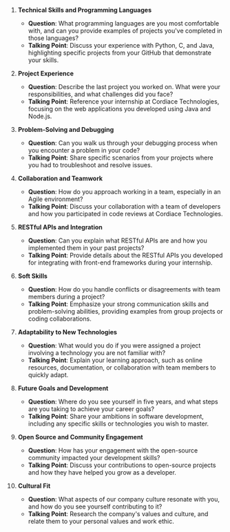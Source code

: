 1. **Technical Skills and Programming Languages**
   - **Question**: What programming languages are you most comfortable with, and can you provide examples of projects you've completed in those languages?
   - **Talking Point**: Discuss your experience with Python, C, and Java, highlighting specific projects from your GitHub that demonstrate your skills.

2. **Project Experience**
   - **Question**: Describe the last project you worked on. What were your responsibilities, and what challenges did you face?
   - **Talking Point**: Reference your internship at Cordiace Technologies, focusing on the web applications you developed using Java and Node.js.

3. **Problem-Solving and Debugging**
   - **Question**: Can you walk us through your debugging process when you encounter a problem in your code?
   - **Talking Point**: Share specific scenarios from your projects where you had to troubleshoot and resolve issues.

4. **Collaboration and Teamwork**
   - **Question**: How do you approach working in a team, especially in an Agile environment?
   - **Talking Point**: Discuss your collaboration with a team of developers and how you participated in code reviews at Cordiace Technologies.

5. **RESTful APIs and Integration**
   - **Question**: Can you explain what RESTful APIs are and how you implemented them in your past projects?
   - **Talking Point**: Provide details about the RESTful APIs you developed for integrating with front-end frameworks during your internship.

6. **Soft Skills**
   - **Question**: How do you handle conflicts or disagreements with team members during a project?
   - **Talking Point**: Emphasize your strong communication skills and problem-solving abilities, providing examples from group projects or coding collaborations.

7. **Adaptability to New Technologies**
   - **Question**: What would you do if you were assigned a project involving a technology you are not familiar with?
   - **Talking Point**: Explain your learning approach, such as online resources, documentation, or collaboration with team members to quickly adapt.

8. **Future Goals and Development**
   - **Question**: Where do you see yourself in five years, and what steps are you taking to achieve your career goals?
   - **Talking Point**: Share your ambitions in software development, including any specific skills or technologies you wish to master.

9. **Open Source and Community Engagement**
   - **Question**: How has your engagement with the open-source community impacted your development skills?
   - **Talking Point**: Discuss your contributions to open-source projects and how they have helped you grow as a developer.

10. **Cultural Fit**
    - **Question**: What aspects of our company culture resonate with you, and how do you see yourself contributing to it?
    - **Talking Point**: Research the company's values and culture, and relate them to your personal values and work ethic.